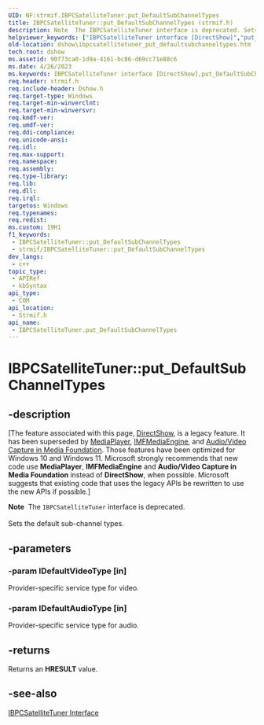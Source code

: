```yaml
---
UID: NF:strmif.IBPCSatelliteTuner.put_DefaultSubChannelTypes
title: IBPCSatelliteTuner::put_DefaultSubChannelTypes (strmif.h)
description: Note  The IBPCSatelliteTuner interface is deprecated. Sets the default sub-channel types.
helpviewer_keywords: ["IBPCSatelliteTuner interface [DirectShow]","put_DefaultSubChannelTypes method","IBPCSatelliteTuner.put_DefaultSubChannelTypes","IBPCSatelliteTuner::put_DefaultSubChannelTypes","IBPCSatelliteTunerput_DefaultSubChannelTypes","dshow.ibpcsatellitetuner_put_defaultsubchanneltypes","put_DefaultSubChannelTypes","put_DefaultSubChannelTypes method [DirectShow]","put_DefaultSubChannelTypes method [DirectShow]","IBPCSatelliteTuner interface","strmif/IBPCSatelliteTuner::put_DefaultSubChannelTypes"]
old-location: dshow\ibpcsatellitetuner_put_defaultsubchanneltypes.htm
tech.root: dshow
ms.assetid: 90f73ca0-1d9a-4161-bc86-d69cc71e88c6
ms.date: 4/26/2023
ms.keywords: IBPCSatelliteTuner interface [DirectShow],put_DefaultSubChannelTypes method, IBPCSatelliteTuner.put_DefaultSubChannelTypes, IBPCSatelliteTuner::put_DefaultSubChannelTypes, IBPCSatelliteTunerput_DefaultSubChannelTypes, dshow.ibpcsatellitetuner_put_defaultsubchanneltypes, put_DefaultSubChannelTypes, put_DefaultSubChannelTypes method [DirectShow], put_DefaultSubChannelTypes method [DirectShow],IBPCSatelliteTuner interface, strmif/IBPCSatelliteTuner::put_DefaultSubChannelTypes
req.header: strmif.h
req.include-header: Dshow.h
req.target-type: Windows
req.target-min-winverclnt: 
req.target-min-winversvr: 
req.kmdf-ver: 
req.umdf-ver: 
req.ddi-compliance: 
req.unicode-ansi: 
req.idl: 
req.max-support: 
req.namespace: 
req.assembly: 
req.type-library: 
req.lib: 
req.dll: 
req.irql: 
targetos: Windows
req.typenames: 
req.redist: 
ms.custom: 19H1
f1_keywords:
 - IBPCSatelliteTuner::put_DefaultSubChannelTypes
 - strmif/IBPCSatelliteTuner::put_DefaultSubChannelTypes
dev_langs:
 - c++
topic_type:
 - APIRef
 - kbSyntax
api_type:
 - COM
api_location:
 - Strmif.h
api_name:
 - IBPCSatelliteTuner.put_DefaultSubChannelTypes
---
```


# IBPCSatelliteTuner::put_DefaultSubChannelTypes


## -description

\[The feature associated with this page, [DirectShow](/windows/win32/directshow/directshow), is a legacy feature. It has been superseded by [MediaPlayer](/uwp/api/Windows.Media.Playback.MediaPlayer), [IMFMediaEngine](/windows/win32/api/mfmediaengine/nn-mfmediaengine-imfmediaengine), and [Audio/Video Capture in Media Foundation](windows/win32/medfound/audio-video-capture-in-media-foundation). Those features have been optimized for Windows 10 and Windows 11. Microsoft strongly recommends that new code use **MediaPlayer**, **IMFMediaEngine** and **Audio/Video Capture in Media Foundation** instead of **DirectShow**, when possible. Microsoft suggests that existing code that uses the legacy APIs be rewritten to use the new APIs if possible.\]

<div class="alert"><b>Note</b>  The <code>IBPCSatelliteTuner</code> interface is deprecated.</div>
<div> </div>
Sets the default sub-channel types.

## -parameters

### -param lDefaultVideoType [in]

Provider-specific service type for video.

### -param lDefaultAudioType [in]

Provider-specific service type for audio.

## -returns

Returns an <b>HRESULT</b> value.

## -see-also

<a href="/windows/desktop/api/strmif/nn-strmif-ibpcsatellitetuner">IBPCSatelliteTuner Interface</a>